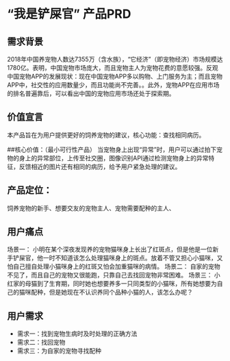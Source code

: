 # “我是铲屎官” 产品PRD
## 需求背景
   2018年中国养宠物人数达7355万（含水族），“它经济”（即宠物经济）市场规模达1780亿。表明，中国宠物市场庞大，而且宠物主人为宠物花费的意愿较强。反观中国宠物APP的发展现状：现在中国宠物APP多以购物、上门服务为主；而且宠物APP中，社交性的应用数量少，而且功能尚不完善。。此外，宠物APP在应用市场的排名普遍靠后，可以看出中国的宠物应用市场还处于探索期。

## 价值宣言
本产品旨在为用户提供更好的饲养宠物的建议，核心功能：查找相同病历。



##核心价值：（最小可行性产品）
当宠物身上出现“异常”时，用户可以通过拍下宠物的身上的异常部位，上传至社交圈，图像识别API通过检测宠物身上的异常特征，反馈相近的图片还有相同的病历，给予用户紧急处理的建议。

## 产品定位：
饲养宠物的新手、想要交友的宠物主人、宠物需要配种的主人、

## 用户痛点
场景一：
小明在某个深夜发现养的宠物猫咪身上长出了红斑点，但是他是一位新手铲屎官，他一时不知道该怎么处理猫咪身上的斑点。放着不管又担心小猫咪，又怕自己擅自处理小猫咪身上的红斑又怕会加重猫咪的病情。
场景二：
自家的宠物不见了，而且自己的宠物又很能跑，只靠自己去找回宠物非常困难。
场景三：
小红家的母猫到了生育期，同时她也想要养多一只同类型的小猫咪，所有她想要为自己的猫咪配种，但是她现在不认识养同个品种小猫的人，该怎么办呢？


## 用户需求
- 需求一：找到宠物生病时及时处理的正确方法
- 需求二：找回宠物
- 需求三：为自家的宠物寻找配种


   
